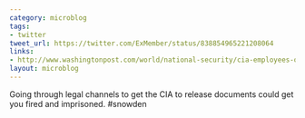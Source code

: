 ```yaml
---
category: microblog
tags:
- twitter
tweet_url: https://twitter.com/ExMember/status/838854965221208064
links:
- http://www.washingtonpost.com/world/national-security/cia-employees-quest-to-release-information-destroyed-my-entire-career/2014/07/04/e95f7802-0209-11e4-8572-4b1b969b6322_story.html
layout: microblog
---
```

Going through legal channels to get the CIA to release documents could get you fired and imprisoned. #snowden
